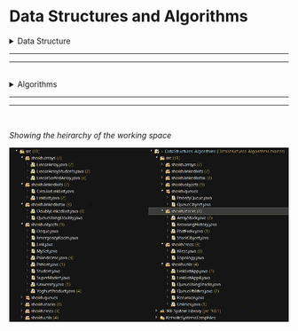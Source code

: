 # Data Structures and Algorithms #

<details>
<summary>Data Structure</summary>

<br>

---

<details>
<summary>1. Arrays</summary>

* 1st exercise 
    * Create LinearArray class
        * 2 instance variables (array of integers and integer)
        * method to insert an element at the beginning of the array
        * method to insert an element at the end of the array
        * method to delete an element from an array
        * method to search for an element in an array
        * method to display all array elements
* 2nd exercise 
    * Create Students class
        * 3 instance variables (String firstName, String lastName and integer ID)
    * Create LinearArrayStudents class
        * 2 instance variables (array of integers and integer)
        * method to insert a student at the beginning of the array
        * method to insert a student at the end of the array
        * method to delete a student from an array
        * method to search for an element in an array
        * method to display all array elements
* 3rd exercise
	* Create LinearSortedArray class
        * 2 instance variables (array of integers, integer)
        * method to insert an element in an ordered array
        * method to display all array elements
        * method to search for an element in an ordered array
            * iteratively
            * recursively
            * classic
        * method to delete an element from the ordered array
        
</details>
 
 ---

<details>
<summary>2. Stacks</summary>

* Implement ArrayStack class
* 1st exercise
	* Method to check the parenthese are matching or not
* 2nd exercise 
    * Search in a stack internal method
    * Search in a stack external method
    * display all stack elements
* 3rd exercise 
    *  Stack decompose method into stack of even no. and other for odd no.
* 4th exercise
	* stack sorting asc
* 5th exercise 
	* Cube game check, if the first half is equal to 2nd half of stack
* 6th exercise
	* Reverse a stack internally
	* Reverse a stack externally 
		* destroy original stack
		* keep original stack
		* return original stack reversed
* 7th exercise 
	* Remove elements starting from nth element
	* Remove elements the nth element
* 8th exercise
	* Sort a stack desc

</details>

---

<details>
<summary>3. Stack of Objects</summary>

* Implement StackObject class (like java.util.Stack)
* 1st exercise
	* Method to calculate average gpa for stack of students
* 2nd exercise 
    * transform infix expression to postfix expression **__[failed to implement]__**
* 3rd exercise 
    *  Evaluate a postfix expression **__[failed to implement]__**
* 4th exercise
	* Remove nth element __implemented earlier__
* 5th exercise 
	* Browsing history
        * delete url
        * insert url 
        * get most viewed url
        * remove last url
        * remove urls on date
        * get no. of urls
        * print all urls
* 6th exercise 
    * method to duplicate stack enteries depending upon another stack integers
* 7th exercise    
    * method to check if a word/sentence is palindrome or not
* 8th exercise
    * Implement a class called MySet
* Extras
    * reverse a string
    * check if a word is palindrome
</details>

--- 

<details>
<summary>4. Queues</summary>

* Implement a  Queue Object class
* 1st exercise
    * Mirror a queue (reversed + original)
* 2nd exercise
    * prefix evaluation of expressions
* 3rd exercise
    * implement a queue using stack
* 4th exercise
    * shift zeros in queues to the end
* 5th exercise
    * Extract every 3rd element
* 6th exercise
    * check if word is an anagram
* 7th exercise
    * check if a word is palindrome
* 8th exercise
    * Implement a Deque class
</details>

---

<details>
<summary>5. Priority Queues</summary>

* 1st Exercise 
    * implement YoghutProduct.class & SuperMarket.class
    * YoghurtProduct 3 instance vars (date[key], id, price)
    * SuperMarket insert new yoghurt, calculate discount depending upon its priority
* 2nd Exercise 
    * implement University.class 
    * 2 instance vars (Name, Rank)
    * Key is [rank], if ranks are equal then key is [name] 
* 3rd Exercise
    * Implement Patient.class & EmergencyRoom.class
    * patient instance vars (name, severity [desc])
    * key is severity
</details>

---

<details>
<summary>6. Linked Lists I</summary>

* 1st exercise 
    * implement method to insertLast (external method, internal recursive)
    * implement method to removeLast (external method)
* 2nd exercise 
    * reverse a LinkList (internal, external)
* 3rd exercise 
    * reverse in place (external)
* 4th exercise 
    * remove duplicates from linklist (external method)
* 5th exercise 
    * method to get size of linklist (internal recursive, iterative)
* 6th exercise 
    * mix elements of a linklist (external)
* 7th exercise 
    * cut a link list (external, internal)
* 8th exercise 
    * splitting a list (external)
* 9th exercise 
    * alternating split (external)
* 10th exercise 
    * get max of a list (external)
* 11th exercise 
    * check if linklist contains an obj (external, internal recursive)
* 12th exercise 
    * implement a method to merge two lists (external, internal)
    * implement a method to unite two lists (external, internal)
    * implement a method to get difference between two lists (external, internal)
    * implement a method to get intersection between two lists (external, internal)
    * implement a method to check if two lists are equal or not (external, internal)
    
</details>

---

<details>
<summary>Extra Recursion problems</summary>

* 01 - calculate factorial of a number
* 02 - implement a method to count down.
* 03 - calculate number power
* 04 - calculate natural logarithmic 
* 05 - calculate the multiply of a number
* 06 - calculate the divide of a number
* 07 - calculate the modulus of a number
* 08 - return sum of a number bigger than 2 digits
* 09 - count digits of a number 
* 10 - check if a number is a prime number or not 
* 11 - calculate cube of a number 
* 12 - calculate binominal coefficient 
* 13 - count the number of repitions of a character in string
* 14 - reverse a string 
* 15 - replace a character in a string with a whitespace
* 19 - search for a character in a string, return its index
</details>
 
 ---
 
<details>
<summary>8. LinkedLists II </summary>

* 1st exercise
    
    * implement a circular linked list class
    * implement a method to append a circular linked list to "this"
* 2nd exercise

    * implement a method to insert after a key
    * implement a method to insert before a key
    * implement a method to delete a certain key
    * apply insertion sort on a doubly linked list (iterative, external)
    * implement a method to reverse a doubly linked list (iterative, recursive)
    * implement a method to get count (iterative, recursive, external)
* 3rd exercise

    * implement Queues using DoublyLinkedLists
</details>

---

<details>
<summary>9. Trees I </summary>

* 1st exercise
    
    * implement a method to create a BST of an array
* 2nd  

    * implement a method to get max of a BST (recursive, iterative)
* 3rd exercise 

    * implement a method to get max of a BT (recursive, iterative)
* 4th exercise (recursive)
    
    * implement a method to get size of a BST
    * implement a method to get num of leaves of a BST
    * implement a method to get sum of nodes of BST
    * implement a method to check if the tree is a BST
    * implement a method to number of left nodes of a BST
    * implement a method to number of occurences of a key in BST
    * implement a method to get number of duplicates of a key in BST
    * implement a method to mirror a BST
    * implement a method to get the number of odd nodes in BST
* 5th exercise

    * implement a method to get level of a key in BST
* 6th exercise

    * implement a method to double value of nodes of a BST (recursive)
* 7th exercise

    * implement a method to check if two BSTs are identical (recursive)

</details>


 <br>
 
</details>

---
---

<br>

<details>
<summary>Algorithms</summary>
    Empty so far...
</details>

---
---

<br>

 _Showing the heirarchy of the working space_ 

![Showing repository hierarchy](https://github.com/elsheikh21/Data-Structures-Algorithms/blob/master/img.png)

